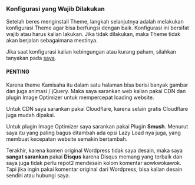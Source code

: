 ### Konfigurasi yang Wajib Dilakukan

Setelah beres menginstall Theme, langkah selanjutnya adalah melakukan konfigurasi Theme agar bisa berfungsi dengan baik. Konfigurasi ini bersifat wajib atau harus kalian lakukan. Jika tidak dilakukan, maka Theme tidak akan berjalan sebagaimana mestinya.

Jika saat konfigurasi kalian kebingungan atau kurang paham, silahkan tanyakan pada [saya](#).

#### PENTING

Karena theme Kamisaha itu dalam satu halaman bisa berisi banyak gambar dan juga animasi / jQuery. Maka saya sarankan web kalian pakai CDN dan plugin Image Optimizer untuk mempercepat loading website.

Untuk CDN saya sarankan pakai Cloudflare, karena selain gratis Cloudflare juga mudah dipakai.

Untuk plugin Image Optimizer saya sarankan pakai Plugin **Smush**. Menurut saya itu yang paling bagus ditambah ada opsi Lazy Load nya juga, yang membuat kecepatan website semakin bertambah.

Terakhir, karena komen original Wordpress tidak saya desain, maka saya **sangat sarankan** pakai **Disqus** karena Disqus memang yang terbaik dan saya juga tidak perlu repot2 mendesain kolom komentar aowkwokawok. Tapi jika ingin pakai komentar original dari Wordpress, bisa kalian desain sendiri atau hubungi saya.